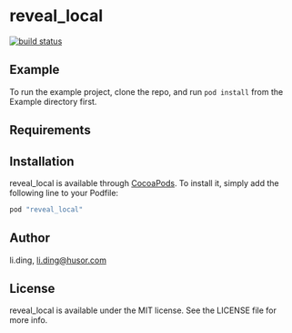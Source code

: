 # reveal_local

[![build status](http://git.husor.com/Pods/reveal_local/badges/master/build.svg)](http://git.husor.com/Pods/reveal_local/commits/master)

## Example

To run the example project, clone the repo, and run `pod install` from the Example directory first.

## Requirements

## Installation

reveal_local is available through [CocoaPods](http://cocoapods.org). To install
it, simply add the following line to your Podfile:

```ruby
pod "reveal_local"
```

## Author

li.ding, li.ding@husor.com

## License

reveal_local is available under the MIT license. See the LICENSE file for more info.
